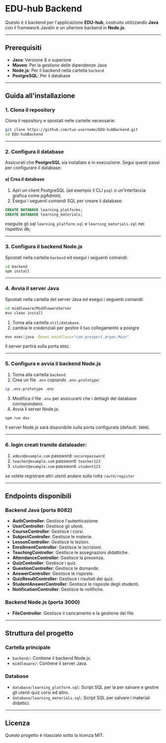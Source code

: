 # EDU-hub Backend

Questo è il backend per l'applicazione **EDU-hub**, costruito utilizzando **Java** con il framework Javalin e un ulteriore backend in **Node.js**.

---

## Prerequisiti

- **Java**: Versione 8 o superiore
- **Maven**: Per la gestione delle dipendenze Java
- **Node.js**: Per il backend nella cartella `backend`
- **PostgreSQL**: Per il database

---

## Guida all'installazione

### 1. Clona il repository

Clona il repository e spostati nelle cartelle necessarie:

```bash
git clone https://github.com/tuo-username/EDU-hubBackend.git
cd EDU-hubBackend
```

---

### 2. Configura il database

Assicurati che **PostgreSQL** sia installato e in esecuzione. Segui questi passi per configurare il database:

#### a) Crea il database

1. Apri un client PostgreSQL (ad esempio il CLI `psql` o un'interfaccia grafica come pgAdmin).
2. Esegui i seguenti comandi SQL per creare il database:

```sql
CREATE DATABASE learning_platforms;
CREATE DATABASE learning_materials;
```

eseguite gli sql `learning_platform.sql` e `learning_materials.sql` nei rispettivi db;

---

### 3. Configura il backend Node.js

Spostati nella cartella `backend` ed esegui i seguenti comandi:

```bash
cd backend
npm install
```

---

### 4. Avvia il server Java

Spostati nella cartella del server Java ed esegui i seguenti comandi:

```bash
cd middleware/MiddlewareServer
mvn clean install
```

1. Torna alla cartella `util/database`.
2. cambia le credenziali per gestire il tuo collegamento a postgre

```bash
mvn exec:java -Dexec.mainClass="com.prosperi.argeo.Main"
```

Il server partirà sulla porta `8082`.

---

### 5. Configura e avvia il backend Node.js

1. Torna alla cartella `backend`.
2. Crea un file `.env` copiando `.env.prototype`:

```bash
cp .env.prototype .env
```

3. Modifica il file `.env` per assicurarti che i dettagli del database corrispondano.
4. Avvia il server Node.js:

```bash
npm run dev
```

Il server Node.js sarà disponibile sulla porta configurata (default: `3000`).

---

### 6. login creati tramite dataloader:

1. `admin@example.com` password: `securepassword`
2. `teacher@example.com` password: `teacher123`
3. `student@example.com` password: `student123`

se volete registrare altri utenti andare sulla rotta `/auth/register`

---

## Endpoints disponibili

### Backend Java (porta 8082)

- **AuthController**: Gestisce l'autenticazione.
- **UserController**: Gestisce gli utenti.
- **CourseController**: Gestisce i corsi.
- **SubjectController**: Gestisce le materie.
- **LessonController**: Gestisce le lezioni.
- **EnrollmentController**: Gestisce le iscrizioni.
- **TeachingController**: Gestisce le assegnazioni didattiche.
- **AttendanceController**: Gestisce la presenza.
- **QuizController**: Gestisce i quiz.
- **QuestionController**: Gestisce le domande.
- **AnswerController**: Gestisce le risposte.
- **QuizResultController**: Gestisce i risultati dei quiz.
- **StudentAnswerController**: Gestisce le risposte degli studenti.
- **NotificationController**: Gestisce le notifiche.

### Backend Node.js (porta 3000)

- **FileController**: Gestisce il caricamento e la gestione dei file.

---

## Struttura del progetto

### Cartella principale

- `backend/`: Contiene il backend Node.js.
- `middleware/`: Contiene il server Java.

### Database

- `database/learning_platform.sql`: Script SQL per la per salvare e gestire gli utenti quiz corsi ed altro.
- `database/learning_materials.sql`: Script SQL per salvare i materiali didattici.

---

## Licenza

Questo progetto è rilasciato sotto la licenza MIT.
